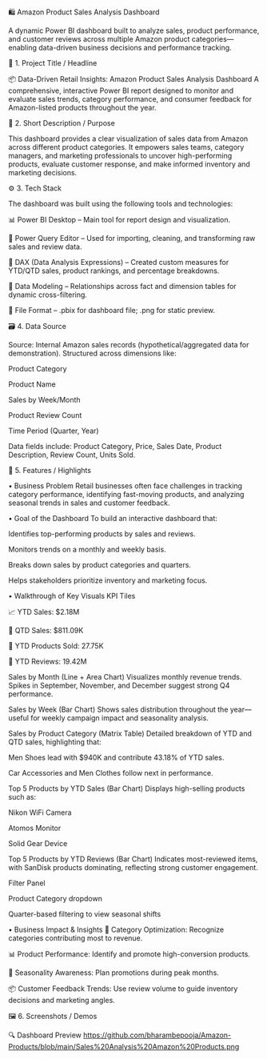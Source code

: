 🛍️ Amazon Product Sales Analysis Dashboard

A dynamic Power BI dashboard built to analyze sales, product performance, and customer reviews across multiple Amazon product categories—enabling data-driven business decisions and performance tracking.

📝 1. Project Title / Headline

📦 Data-Driven Retail Insights: Amazon Product Sales Analysis Dashboard
A comprehensive, interactive Power BI report designed to monitor and evaluate sales trends, category performance, and consumer feedback for Amazon-listed products throughout the year.

🎯 2. Short Description / Purpose

This dashboard provides a clear visualization of sales data from Amazon across different product categories. It empowers sales teams, category managers, and marketing professionals to uncover high-performing products, evaluate customer response, and make informed inventory and marketing decisions.

⚙️ 3. Tech Stack

The dashboard was built using the following tools and technologies:

📊 Power BI Desktop – Main tool for report design and visualization.

📂 Power Query Editor – Used for importing, cleaning, and transforming raw sales and review data.

🧠 DAX (Data Analysis Expressions) – Created custom measures for YTD/QTD sales, product rankings, and percentage breakdowns.

🔗 Data Modeling – Relationships across fact and dimension tables for dynamic cross-filtering.

📁 File Format – .pbix for dashboard file; .png for static preview.

🗃️ 4. Data Source

Source: Internal Amazon sales records (hypothetical/aggregated data for demonstration).
Structured across dimensions like:

Product Category

Product Name

Sales by Week/Month

Product Review Count

Time Period (Quarter, Year)

Data fields include:
Product Category, Price, Sales Date, Product Description, Review Count, Units Sold.

🌟 5. Features / Highlights

• Business Problem
Retail businesses often face challenges in tracking category performance, identifying fast-moving products, and analyzing seasonal trends in sales and customer feedback.

• Goal of the Dashboard
To build an interactive dashboard that:

Identifies top-performing products by sales and reviews.

Monitors trends on a monthly and weekly basis.

Breaks down sales by product categories and quarters.

Helps stakeholders prioritize inventory and marketing focus.

• Walkthrough of Key Visuals
KPI Tiles

📈 YTD Sales: $2.18M

📆 QTD Sales: $811.09K

🛒 YTD Products Sold: 27.75K

💬 YTD Reviews: 19.42M

Sales by Month (Line + Area Chart)
Visualizes monthly revenue trends. Spikes in September, November, and December suggest strong Q4 performance.

Sales by Week (Bar Chart)
Shows sales distribution throughout the year—useful for weekly campaign impact and seasonality analysis.

Sales by Product Category (Matrix Table)
Detailed breakdown of YTD and QTD sales, highlighting that:

Men Shoes lead with $940K and contribute 43.18% of YTD sales.

Car Accessories and Men Clothes follow next in performance.

Top 5 Products by YTD Sales (Bar Chart)
Displays high-selling products such as:

Nikon WiFi Camera

Atomos Monitor

Solid Gear Device

Top 5 Products by YTD Reviews (Bar Chart)
Indicates most-reviewed items, with SanDisk products dominating, reflecting strong customer engagement.

Filter Panel

Product Category dropdown

Quarter-based filtering to view seasonal shifts

• Business Impact & Insights
🥇 Category Optimization: Recognize categories contributing most to revenue.

📊 Product Performance: Identify and promote high-conversion products.

📅 Seasonality Awareness: Plan promotions during peak months.

📦 Customer Feedback Trends: Use review volume to guide inventory decisions and marketing angles.

🖼️ 6. Screenshots / Demos

🔍 Dashboard Preview
https://github.com/bharambepooja/Amazon-Products/blob/main/Sales%20Analysis%20Amazon%20Products.png
